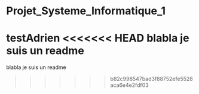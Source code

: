 # Projet_Systeme_Informatique_1
testAdrien
<<<<<<< HEAD
blabla je suis un readme
=======

blabla je suis un readme
>>>>>>> b82c998547bad3f88752efe5528aca6e4e2fdf03
